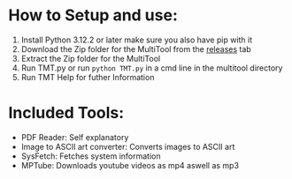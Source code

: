 # __How to Setup and use:__

1. Install Python 3.12.2 or later make sure you also have pip with it
2. Download the Zip folder for the MultiTool from the [releases](https://github.com/BigManThonga/Thongas-MultiTool/releases) tab
3. Extract the Zip folder for the MultiTool
4. Run TMT.py or run `python TMT.py` in a cmd line in the multitool directory
5. Run TMT Help for futher Information

# __Included Tools:__
- PDF Reader: Self explanatory 
- Image to ASCII art converter: Converts images to ASCII art
- SysFetch: Fetches system information
- MPTube: Downloads youtube videos as mp4 aswell as mp3
